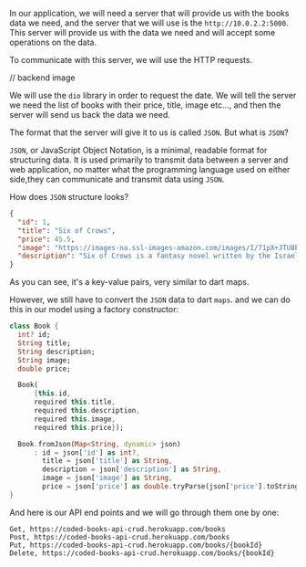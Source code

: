 In our application, we will need a server that will provide us with the books data we need, and the server that we will use is the `http://10.0.2.2:5000`. This server will provide us with the data we need and will accept some operations on the data.

To communicate with this server, we will use the HTTP requests.

// backend image

We will use the `dio` library in order to request the date. We will tell the server we need the list of books with their price, title, image etc..., and then the server will send us back the data we need.

The format that the server will give it to us is called `JSON`. But what is `JSON`?

`JSON`, or JavaScript Object Notation, is a minimal, readable format for structuring data. It is used primarily to transmit data between a server and web application, no matter what the programming language used on either side,they can communicate and transmit data using `JSON`.

How does `JSON` structure looks?

```json
{
  "id": 1,
  "title": "Six of Crows",
  "price": 45.5,
  "image": "https://images-na.ssl-images-amazon.com/images/I/71pX+JTU8EL.jpg",
  "description": "Six of Crows is a fantasy novel written by the Israeli-American author Leigh Bardugo published by Henry Holt and Co. in 2015. The story follows a thieving crew and is primarily set in the city of Ketterdam, loosely inspired by Dutch Republic–era Amsterdam."
}
```

As you can see, it's a key-value pairs, very similar to dart maps.

However, we still have to convert the `JSON` data to dart `maps`. and we can do this in our model using a factory constructor:

```dart
class Book {
  int? id;
  String title;
  String description;
  String image;
  double price;

  Book(
      {this.id,
      required this.title,
      required this.description,
      required this.image,
      required this.price});

  Book.fromJson(Map<String, dynamic> json)
      : id = json['id'] as int?,
        title = json['title'] as String,
        description = json['description'] as String,
        image = json['image'] as String,
        price = json['price'] as double.tryParse(json['price'].toString()) ?? 0;
}
```

And here is our API end points and we will go through them one by one:

```
Get, https://coded-books-api-crud.herokuapp.com/books
Post, https://coded-books-api-crud.herokuapp.com/books
Put, https://coded-books-api-crud.herokuapp.com/books/{bookId}
Delete, https://coded-books-api-crud.herokuapp.com/books/{bookId}
```
